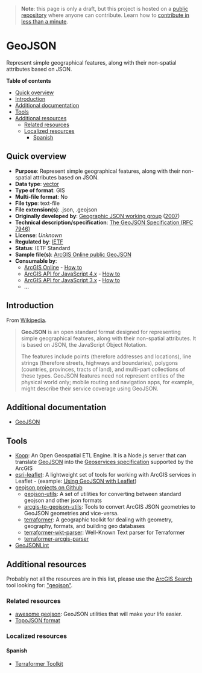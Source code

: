 > **Note**: this page is only a draft, but this project is hosted on a [public repository](https://github.com/hhkaos/awesome-arcgis) where anyone can contribute. Learn how to [contribute in less than a minute](https://github.com/hhkaos/awesome-arcgis/blob/master/CONTRIBUTING.md#contributions).

# GeoJSON

Represent simple geographical features, along with their non-spatial attributes based on JSON.

<!-- START doctoc generated TOC please keep comment here to allow auto update -->
<!-- DON'T EDIT THIS SECTION, INSTEAD RE-RUN doctoc TO UPDATE -->
**Table of contents**

- [Quick overview](#quick-overview)
- [Introduction](#introduction)
- [Additional documentation](#additional-documentation)
- [Tools](#tools)
- [Additional resources](#additional-resources)
  - [Related resources](#related-resources)
  - [Localized resources](#localized-resources)
    - [Spanish](#spanish)

<!-- END doctoc generated TOC please keep comment here to allow auto update -->

## Quick overview

* **Purpose**: Represent simple geographical features, along with their non-spatial attributes based on JSON.
* **Data type**: [vector](../../../data-types/vector/README.md)
* **Type of format**: GIS
* **Multi-file format**: No
* **File type**: text-file
* **File extension(s)**: .json, .geojson
* **Originally developed by**: [Geographic JSON working group](https://datatracker.ietf.org/wg/geojson/history/) ([2007](http://lists.geojson.org/pipermail/geojson-geojson.org/2007-March/thread.html))
* **Technical description/specification**: [The GeoJSON Specification (RFC 7946)](https://tools.ietf.org/html/rfc7946)
* **License**: *Unknown*
* **Regulated by**: [IETF](https://www.ietf.org/)
* **Status**: IETF Standard
* **Sample file(s)**: [ArcGIS Online public GeoJSON](https://www.arcgis.com/home/search.html?q=typekeywords%3Ageojson&start=1&sortOrder=desc&sortField=numviews)
* **Consumable by**:
    * [ArcGIS Online](../../../../products/arcgis-online/README.md) - [How to](https://developers.arcgis.com/labs/arcgisonline/import-data/)
    * [ArcGIS API for JavaScript 4.x](../../../../../front-end/technologies/dojo/4.x/README.md) - [How to](https://developers.arcgis.com/javascript/latest/sample-code/layers-featurelayer-collection/index.html)
    * [ArcGIS API for JavaScript 3.x](../../../../../front-end/technologies/dojo/3.x/README.md) - [How to](https://github.com/Esri/geojson-layer-js)
    * ...

## Introduction

From [Wikipedia](https://en.wikipedia.org/wiki/GeoJSON).

> **GeoJSON** is an open standard format designed for representing simple geographical features, along with their non-spatial attributes. It is based on JSON, the JavaScript Object Notation.
>
> The features include points (therefore addresses and locations), line strings (therefore streets, highways and boundaries), polygons (countries, provinces, tracts of land), and multi-part collections of these types. GeoJSON features need not represent entities of the physical world only; mobile routing and navigation apps, for example, might describe their service coverage using GeoJSON.

## Additional documentation

* [GeoJSON](http://geojson.org/)

## Tools

* [Koop](../../../../../devops/technologies/koop/README.md): An Open Geospatial ETL Engine. It is a Node.js server that can translate [GeoJSON](http://geojson.org/) into the [Geoservices specification](https://geoservices.github.io/) supported by the ArcGIS
* [esri-leaflet](../../../../../front-end/technologies/leaflet/README.md): A lightweight set of tools for working with ArcGIS services in Leaflet - (example: [Using GeoJSON with Leaflet](https://leafletjs.com/examples/geojson/))
* [geojson projects on Github](https://github.com/Esri?utf8=%E2%9C%93&q=geojson&type=&language=)
    * [geojson-utils](https://github.com/Esri/geojson-utils): A set of utilities for converting between standard geojson and other json formats
    * [arcgis-to-geojson-utils](https://github.com/Esri/arcgis-to-geojson-utils): Tools to convert ArcGIS JSON geometries to GeoJSON geometries and vice-versa.
    * [terraformer](https://github.com/Esri/terraformer): A geographic toolkit for dealing with geometry, geography, formats, and building geo databases
    * [terraformer-wkt-parser](https://github.com/Esri/terraformer-wkt-parser): Well-Known Text parser for Terraformer
    * [terraformer-arcgis-parser](https://github.com/Esri/terraformer-arcgis-parser)
* [GeoJSONLint](http://geojsonlint.com/)

## Additional resources

Probably not all the resources are in this list, please use the [ArcGIS Search](https://esri-es.github.io/arcgis-search/) tool looking for: ["geojson"](https://esri-es.github.io/arcgis-search/?search="geojson"&utm_campaign=awesome-list&utm_source=awesome-list&utm_medium=page).

### Related resources

* [awesome geojson](https://github.com/tmcw/awesome-geojson): GeoJSON utilities that will make your life easier.
* [TopoJSON format](../topojson/README.md)

### Localized resources

#### Spanish

* [Terraformer Toolkit](https://www.youtube.com/watch?v=6NuEO4LlqvE)
